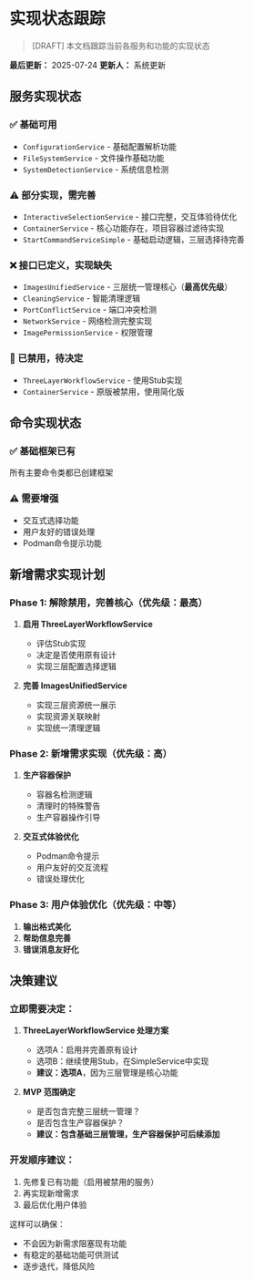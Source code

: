 # 实现状态跟踪
> [DRAFT] 本文档跟踪当前各服务和功能的实现状态

**最后更新：** 2025-07-24
**更新人：** 系统更新

## 服务实现状态

### ✅ 基础可用
- `ConfigurationService` - 基础配置解析功能
- `FileSystemService` - 文件操作基础功能
- `SystemDetectionService` - 系统信息检测

### ⚠️ 部分实现，需完善
- `InteractiveSelectionService` - 接口完整，交互体验待优化
- `ContainerService` - 核心功能存在，项目容器过滤待实现
- `StartCommandServiceSimple` - 基础启动逻辑，三层选择待完善

### ❌ 接口已定义，实现缺失
- `ImagesUnifiedService` - 三层统一管理核心（**最高优先级**）
- `CleaningService` - 智能清理逻辑
- `PortConflictService` - 端口冲突检测
- `NetworkService` - 网络检测完整实现
- `ImagePermissionService` - 权限管理

### 🚫 已禁用，待决定
- `ThreeLayerWorkflowService` - 使用Stub实现
- `ContainerService` - 原版被禁用，使用简化版

## 命令实现状态

### ✅ 基础框架已有
所有主要命令类都已创建框架

### ⚠️ 需要增强
- 交互式选择功能
- 用户友好的错误处理
- Podman命令提示功能

## 新增需求实现计划

### Phase 1: 解除禁用，完善核心（优先级：最高）
1. **启用 ThreeLayerWorkflowService**
   - 评估Stub实现
   - 决定是否使用原有设计
   - 实现三层配置选择逻辑

2. **完善 ImagesUnifiedService**
   - 实现三层资源统一展示
   - 实现资源关联映射
   - 实现统一清理逻辑

### Phase 2: 新增需求实现（优先级：高）
1. **生产容器保护**
   - 容器名检测逻辑
   - 清理时的特殊警告
   - 生产容器操作引导

2. **交互式体验优化**
   - Podman命令提示
   - 用户友好的交互流程
   - 错误处理优化

### Phase 3: 用户体验优化（优先级：中等）
1. **输出格式美化**
2. **帮助信息完善** 
3. **错误消息友好化**

## 决策建议

### 立即需要决定：
1. **ThreeLayerWorkflowService 处理方案**
   - 选项A：启用并完善原有设计
   - 选项B：继续使用Stub，在SimpleService中实现
   - **建议：选项A**，因为三层管理是核心功能

2. **MVP 范围确定**
   - 是否包含完整三层统一管理？
   - 是否包含生产容器保护？
   - **建议：包含基础三层管理，生产容器保护可后续添加**

### 开发顺序建议：
1. 先修复已有功能（启用被禁用的服务）
2. 再实现新增需求
3. 最后优化用户体验

这样可以确保：
- 不会因为新需求阻塞现有功能
- 有稳定的基础功能可供测试
- 逐步迭代，降低风险
